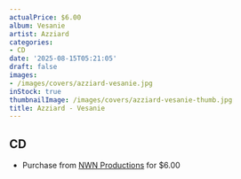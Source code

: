 ```yaml
---
actualPrice: $6.00
album: Vesanie
artist: Azziard
categories:
- CD
date: '2025-08-15T05:21:05'
draft: false
images:
- /images/covers/azziard-vesanie.jpg
inStock: true
thumbnailImage: /images/covers/azziard-vesanie-thumb.jpg
title: Azziard - Vesanie
---
```


## CD
* Purchase from [NWN Productions](http://shop.nwnprod.com/index.php?route=product/product&path=93&product_id=1870&sort=pd.name&order=ASC) for $6.00
